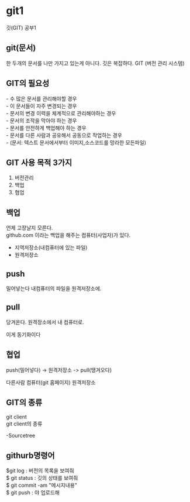 # git1
깃(GIT) 공부1



<h2>git(문서)</h2>
한 두개의 문서를 나만 가지고 있는게 아니다. 
깃은 복잡하다.
GIT (버전 관리 시스템)

<h2>GIT의 필요성</h2>
- 수 많은 문서를 관리해야할 경우<br>
- 이 문서들이 자주 변경되는 경우<br>
- 문서의 변경 이력을 체계적으로 관리해야하는 경우<br>
- 문서의 조작을 막아야 하는 경우<br>
- 문서를 안전하게 백업해야 하는 경우<br>
- 문서를 다른 사람과 공유해서 공동으로 작업하는 경우<br>
- (문서: 텍스트 문서에서부터 이미지,소스코드를 망라한 모든파일)<br>

<h2>GIT 사용 목적 3가지</h2>

1. 버전관리 
2. 백업 
3. 협업


<h2>백업</h2>

언제 고장날지 모른다.<br>
github.com 이라는 백업을 해주는 컴퓨터(사업자)가 있다.<br>


- 지역저장소(내컴퓨터에 있는 파일)<br>
- 원격저장소<br>

<h2>push</h2>
밀어넣는다 내컴퓨터의 파일을 원격저장소에.
<h2>pull</h2>
당겨온다. 원격장소에서 내 컴퓨터로.
<p>이게 동기화이다</p>


<h2>협업</h2>
push(밀어넣다) -> 원격저장소 -> pull(땡겨오다)<br>

다른사람 컴퓨터(git 홈페이지) 원격저장소 <br>

<h2>GIT의 종류</h2>
git client<br>
git client의 종류<br>

-Sourcetree<br>

<h2>githurb명령어 </h2>
$git log : 버전의 목록을 보여줘 <br>
$ git status : 깃의 상태를 보여줘 <br>
$ git commit -am "메시지내용" <br>
$ git push : 야 업로드해 <br>


